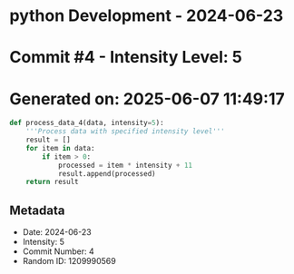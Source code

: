 ﻿# python Development - 2024-06-23
# Commit #4 - Intensity Level: 5
# Generated on: 2025-06-07 11:49:17
```python
def process_data_4(data, intensity=5):
    '''Process data with specified intensity level'''
    result = []
    for item in data:
        if item > 0:
            processed = item * intensity + 11
            result.append(processed)
    return result
```
## Metadata
- Date: 2024-06-23
- Intensity: 5
- Commit Number: 4
- Random ID: 1209990569

